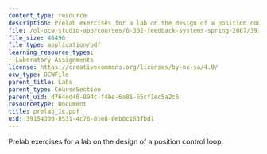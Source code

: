 ```yaml
---
content_type: resource
description: Prelab exercises for a lab on the design of a position control loop.
file: /ol-ocw-studio-app/courses/6-302-feedback-systems-spring-2007/3915430085314c7601e80eb0c163fbd1_prelab_1c.pdf
file_size: 46490
file_type: application/pdf
learning_resource_types:
- Laboratory Assignments
license: https://creativecommons.org/licenses/by-nc-sa/4.0/
ocw_type: OCWFile
parent_title: Labs
parent_type: CourseSection
parent_uid: d764ed48-894c-f4be-6a81-65cf1ec5a2c6
resourcetype: Document
title: prelab_1c.pdf
uid: 39154300-8531-4c76-01e8-0eb0c163fbd1
---
```

Prelab exercises for a lab on the design of a position control loop.